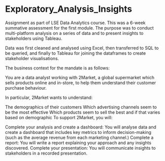 # Exploratory_Analysis_Insights
Assignment as part of LSE Data Analytics course. 
This was a 6-week summative assessment for the first module. The purpose was to conduct multi-platform analysis on a series of data and to present insights to stakeholders using Tableau. 

Data was first cleaned and analysed using Excel, then transferred to SQL to be queried, and finally to Tableau for joining the dataframes to create stakeholder visualisations. 

The business context for the mandate is as follows:

You are a data analyst working with 2Market, a global supermarket which sells products online and in-store, to help them understand their customer purchase behaviour. 

In particular, 2Market wants to understand:

The demographics of their customers 
Which advertising channels seem to be the most effective
Which products seem to sell the best and if that varies based on demographic
To support 2Market, you will:

Complete your analysis and create a dashboard: You will analyse data and create a dashboard that includes key metrics to inform decision-making (such as the average revenue from each marketing channel.)
Complete a report: You will write a report explaining your approach and any insights discovered.
Complete your presentation: You will communicate insights to stakeholders in a recorded presentation.
